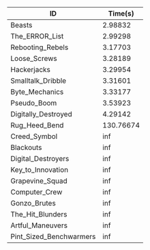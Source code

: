 |ID|Time(s)|
|-|-|
|Beasts|2.98832|
|The_ERROR_List|2.99298|
|Rebooting_Rebels|3.17703|
|Loose_Screws|3.28189|
|Hackerjacks|3.29954|
|Smalltalk_Dribble|3.31601|
|Byte_Mechanics|3.33177|
|Pseudo_Boom|3.53923|
|Digitally_Destroyed|4.29142|
|Rug_Heed_Bend|130.76674|
|Creed_Symbol|inf|
|Blackouts|inf|
|Digital_Destroyers|inf|
|Key_to_Innovation|inf|
|Grapevine_Squad|inf|
|Computer_Crew|inf|
|Gonzo_Brutes|inf|
|The_Hit_Blunders|inf|
|Artful_Maneuvers|inf|
|Pint_Sized_Benchwarmers|inf|
